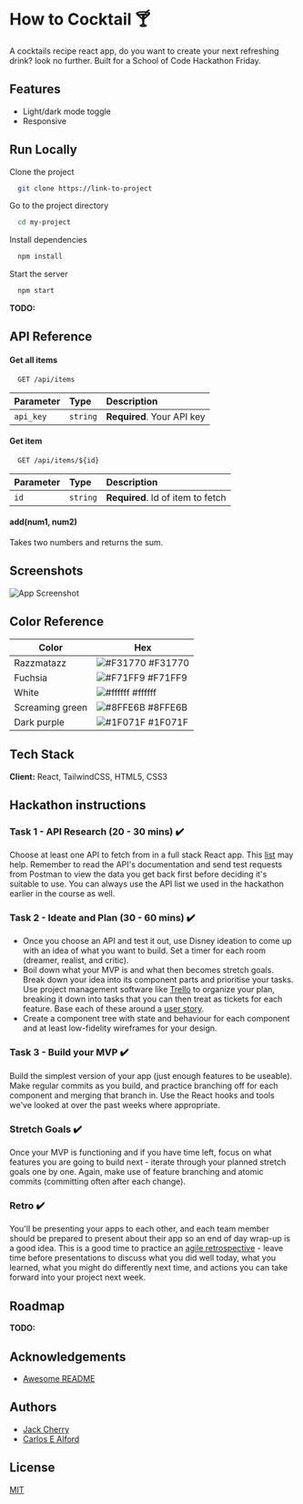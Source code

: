 # How to Cocktail :cocktail:

A cocktails recipe react app, do you want to create your next refreshing drink? look no further. Built for a School of Code Hackathon Friday.


## Features

- Light/dark mode toggle
- Responsive


## Run Locally

Clone the project

```bash
  git clone https://link-to-project
```

Go to the project directory

```bash
  cd my-project
```

Install dependencies

```bash
  npm install
```

Start the server

```bash
  npm start
```

**TODO:**
## API Reference

#### Get all items

```http
  GET /api/items
```

| Parameter | Type     | Description                |
| :-------- | :------- | :------------------------- |
| `api_key` | `string` | **Required**. Your API key |

#### Get item

```http
  GET /api/items/${id}
```

| Parameter | Type     | Description                       |
| :-------- | :------- | :-------------------------------- |
| `id`      | `string` | **Required**. Id of item to fetch |

#### add(num1, num2)

Takes two numbers and returns the sum.


## Screenshots

![App Screenshot](https://via.placeholder.com/468x300?text=App+Screenshot+Here)


## Color Reference

| Color             | Hex                                                                |
| ----------------- | ------------------------------------------------------------------ |
| Razzmatazz | ![#F31770](https://via.placeholder.com/10/F31770?text=+) #F31770 |
| Fuchsia | ![#F71FF9](https://via.placeholder.com/10/F71FF9?text=+) #F71FF9 |
| White | ![#ffffff](https://via.placeholder.com/10/ffffff?text=+) #ffffff |
| Screaming green | ![#8FFE6B](https://via.placeholder.com/10/8FFE6B?text=+) #8FFE6B |
| Dark purple | ![#1F071F](https://via.placeholder.com/10/1F071F?text=+) #1F071F |


## Tech Stack

**Client:** React, TailwindCSS, HTML5, CSS3


## Hackathon instructions


### Task 1 - API Research (20 - 30 mins) :heavy_check_mark:

Choose at least one API to fetch from in a full stack React app. This [list](https://apilist.fun) may help. Remember to read the API's documentation and send test requests from Postman to view the data you get back first before deciding it's suitable to use. You can always use the API list we used in the hackathon earlier in the course as well.

### Task 2 - Ideate and Plan (30 - 60 mins) :heavy_check_mark:

- Once you choose an API and test it out, use Disney ideation to come up with an idea of what you want to build. Set a timer for each room (dreamer, realist, and critic).
- Boil down what your MVP is and what then becomes stretch goals. Break down your idea into its component parts and prioritise your tasks. Use project management software like [Trello](https://trello.com/en) to organize your plan, breaking it down into tasks that you can then treat as tickets for each feature. Base each of these around a [user story](https://www.atlassian.com/agile/project-management/user-stories).
- Create a component tree with state and behaviour for each component and at least low-fidelity wireframes for your design.

### Task 3 - Build your MVP :heavy_check_mark:

Build the simplest version of your app (just enough features to be useable). Make regular commits as you build, and practice branching off for each component and merging that branch in. Use the React hooks and tools we've looked at over the past weeks where appropriate.

### Stretch Goals :heavy_check_mark:

Once your MVP is functioning and if you have time left, focus on what features you are going to build next - iterate through your planned stretch goals one by one. Again, make use of feature branching and atomic commits (committing often after each change).

### Retro :heavy_check_mark:

You'll be presenting your apps to each other, and each team member should be prepared to present about their app so an end of day wrap-up is a good idea. This is a good time to practice an [agile retrospective](https://www.atlassian.com/team-playbook/plays/retrospective) - leave time before presentations to discuss what you did well today, what you learned, what you might do differently next time, and actions you can take forward into your project next week.


## Roadmap

**TODO:**


## Acknowledgements

 - [Awesome README](https://github.com/matiassingers/awesome-readme)


## Authors

- [Jack Cherry](https://github.com/JackC91)
- [Carlos E Alford](https://carlosealford.com/)


## License

[MIT](https://choosealicense.com/licenses/mit/)
